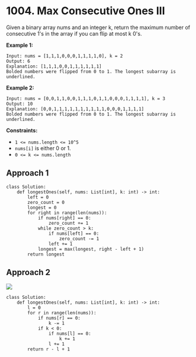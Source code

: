 # 1004. Max Consecutive Ones III

Given a binary array nums and an integer k, return the maximum number of consecutive 1's in the array if you can flip at most k 0's.

**Example 1:**

```
Input: nums = [1,1,1,0,0,0,1,1,1,1,0], k = 2
Output: 6
Explanation: [1,1,1,0,0,1,1,1,1,1,1]
Bolded numbers were flipped from 0 to 1. The longest subarray is underlined.
```

**Example 2:**

```
Input: nums = [0,0,1,1,0,0,1,1,1,0,1,1,0,0,0,1,1,1,1], k = 3
Output: 10
Explanation: [0,0,1,1,1,1,1,1,1,1,1,1,0,0,0,1,1,1,1]
Bolded numbers were flipped from 0 to 1. The longest subarray is underlined.
```

**Constraints:**

- `1 <= nums.length <= 10^5`
- `nums[i]` is either 0 or 1.
- `0 <= k <= nums.length`

## Approach 1

```python3
class Solution:
    def longestOnes(self, nums: List[int], k: int) -> int:
        left = 0
        zero_count = 0
        longest = 0
        for right in range(len(nums)):
            if nums[right] == 0:
                zero_count += 1
            while zero_count > k:
                if nums[left] == 0:
                    zero_count -= 1
                left += 1
            longest = max(longest, right - left + 1)
        return longest
```

## Approach 2

![](https://assets.leetcode.com/users/images/b0204f0b-b267-4442-935a-5e99d2f9ed28_1593898279.6907446.png)

```python3
class Solution:
    def longestOnes(self, nums: List[int], k: int) -> int:
        l = 0
        for r in range(len(nums)):
            if nums[r] == 0:
                k -= 1
            if k < 0:
                if nums[l] == 0:
                    k += 1
                l += 1
        return r - l + 1
```
